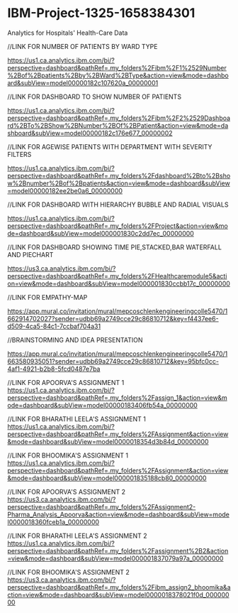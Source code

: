 # IBM-Project-1325-1658384301
Analytics for Hospitals' Health-Care Data


//LINK FOR NUMBER OF PATIENTS BY WARD TYPE

  https://us1.ca.analytics.ibm.com/bi/?perspective=dashboard&pathRef=.my_folders%2Fibm%2F1%2529Number%2Bof%2Bpatients%2Bby%2BWard%2BType&action=view&mode=dashboard&subView=model00000182c107620a_00000001
  
 //LINK FOR DASHBOARD TO SHOW NUMBER OF PATIENTS
 
  https://us1.ca.analytics.ibm.com/bi/?perspective=dashboard&pathRef=.my_folders%2Fibm%2F2%2529Dashboard%2BTo%2BShow%2BNumber%2BOf%2BPatient&action=view&mode=dashboard&subView=model00000182c176e677_00000002
 
 //LINK FOR AGEWISE PATIENTS WITH DEPARTMENT WITH SEVERITY FILTERS
 
  https://us1.ca.analytics.ibm.com/bi/?perspective=dashboard&pathRef=.my_folders%2Fdashboard%2Bto%2Bshow%2Bnumber%2Bof%2Bpatients&action=view&mode=dashboard&subView=model00000182ee2be0a6_00000000

//LINK FOR DASHBOARD WITH HIERARCHY BUBBLE AND RADIAL VISUALS

  https://us1.ca.analytics.ibm.com/bi/?perspective=dashboard&pathRef=.my_folders%2FProject&action=view&mode=dashboard&subView=model000001830c2dd7ec_00000000

//LINK FOR DASHBOARD SHOWING TIME PIE,STACKED,BAR WATERFALL AND PIECHART

  https://us3.ca.analytics.ibm.com/bi/?perspective=dashboard&pathRef=.my_folders%2FHealthcaremodule5&action=view&mode=dashboard&subView=model000001830ccbb17c_00000000

//LINK FOR EMPATHY-MAP

  https://app.mural.co/invitation/mural/mepcoschlenkengineeringcolle5470/1662914702027?sender=udbb69a2749cce29c86810712&key=f4437ee6-d509-4ca5-84c1-7ccbaf704a31
    
//BRAINSTORMING AND IDEA PRESENTATION 

  https://app.mural.co/invitation/mural/mepcoschlenkengineeringcolle5470/1663580935051?sender=udbb69a2749cce29c86810712&key=95bfc0cc-4af1-4921-b2b8-5fcd0487e7ba

//LINK FOR APOORVA'S ASSIGNMENT 1
  https://us1.ca.analytics.ibm.com/bi/?perspective=dashboard&pathRef=.my_folders%2Fassign_1&action=view&mode=dashboard&subView=model00000183406fb54a_00000000
  
//LINK FOR BHARATHI LEELA'S ASSIGNMENT 1
https://us1.ca.analytics.ibm.com/bi/?perspective=dashboard&pathRef=.my_folders%2FAssignment&action=view&mode=dashboard&subView=model0000018354d3b84d_00000000
  
//LINK FOR BHOOMIKA'S ASSIGNMENT 1
  https://us1.ca.analytics.ibm.com/bi/?perspective=dashboard&pathRef=.my_folders%2FAssignment&action=view&mode=dashboard&subView=model000001835188cb80_00000000
  
 //LINK FOR APOORVA'S ASSIGNMENT 2  
  https://us3.ca.analytics.ibm.com/bi/?perspective=dashboard&pathRef=.my_folders%2FAssignment2-Pharma_Analysis_Apoorva&action=view&mode=dashboard&subView=model0000018360fceb1a_00000000
  
//LINK FOR BHARATHI LEELA'S ASSIGNMENT 2
https://us1.ca.analytics.ibm.com/bi/?perspective=dashboard&pathRef=.my_folders%2Fassignment%2B2&action=view&mode=dashboard&subView=model000001837079a97a_00000000

//LINK FOR BHOOMIKA'S ASSIGNMENT 2
https://us3.ca.analytics.ibm.com/bi/?perspective=dashboard&pathRef=.my_folders%2Fibm_assign2_bhoomika&action=view&mode=dashboard&subView=model0000018378021f0d_00000000
